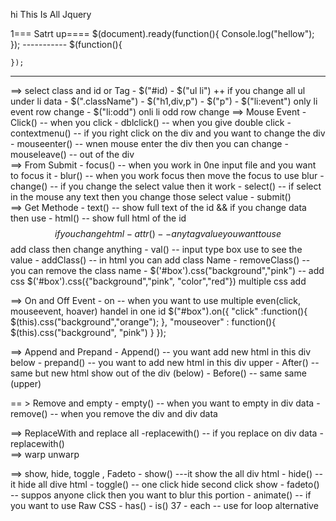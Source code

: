 hi This Is All Jquery 

1=== Satrt up====
    $(document).ready(function(){
      Console.log("hellow");
    });
      -----------
    $(function(){

    });
------------------
==> select class and id or Tag
    - $("#id)                - $("ul li") ++ if you change all ul under li data
    - $(".className")        - $("h1,div,p") 
    - $("p")                 - $("li:event") only li event row change
                             - $("li:odd") onli li odd row change 
==> Mouse Event 
    - Click()               -- when you click 
    - dblclick()            -- when you give double click
    - contextmenu()         -- if you right click on the div and you want to change the div 
    - mouseenter()          -- wnen mouse enter the div then you can change
    - mouseleave()          -- out of the div 
\
==> From Submit 
    - focus()               -- when you work in 0ne input file and you want to focus it
    - blur()                -- when you work focus then move the focus to use blur
    - change()              -- if you change the select value then it work
    - select()              -- if select in the mouse any text then you change those select value
    - submit()        
==> Get Methode 
    - text()                -- show full text of the id && if you change data then use 
    - html()                -- show full html of the id $$ if you change html 
    - attr()                -- any tag value you want to use $$ add class then change anything
    - val()                 -- input type box use to see the value 
    - addClass()            -- in html you can add class Name
    - removeClass()          -- you can remove the class name
    - $('#box').css("background","pink")  -- add css
      $('#box').css({"background","pink", "color","red"})  multiple css add

==> On and Off Event
    - on                     -- when you want to use multiple even(click, mouseevent, hoaver) handel in one id 
      $("#box").on({
          "click" :function(){
              $(this).css("background","orange");
            },
            "mouseover" : function(){
               $(this).css("background", "pink")
               }
          });


  ==> Append and Prepand
      - Append()                 --  you want add new html in this div below
      - prepand()                -- you want to add new html in this div upper
      - After()                  -- same but new html show out of the div (below)
      - Before()                  -- same same (upper)
    
== > Remove and empty
      - empty()                  -- when you want to empty in div data
      - remove()                  -- when you remove the div and div data 

==> ReplaceWith and replace all
      -replacewith()             -- if you replace on div data 
      - replacewith()            
==> warp unwarp

==> show, hide, toggle , Fadeto
    - show()            ---it show the all div html
    - hide()            -- it hide all dive html
    - toggle()          -- one click hide second click show 
    - fadeto()          -- suppos anyone click then you want to blur this portion 
    - animate()         -- if you want to use Raw CSS
    - has()
    - is()     37
    - each             -- use for loop alternative 
    

